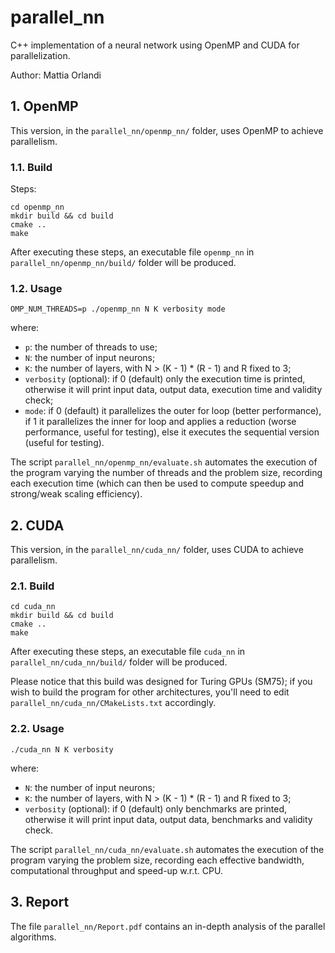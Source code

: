 # parallel_nn
C++ implementation of a neural network using OpenMP and CUDA for parallelization.

Author: Mattia Orlandi

## 1. OpenMP
This version, in the `parallel_nn/openmp_nn/` folder, uses OpenMP to achieve parallelism.

### 1.1. Build
Steps:
```
cd openmp_nn
mkdir build && cd build
cmake ..
make
```
After executing these steps, an executable file `openmp_nn` in `parallel_nn/openmp_nn/build/` folder will be produced.

### 1.2. Usage
```
OMP_NUM_THREADS=p ./openmp_nn N K verbosity mode
```
where:
- `p`: the number of threads to use;
- `N`: the number of input neurons;
- `K`: the number of layers, with N > (K - 1) * (R - 1) and R fixed to 3;
- `verbosity` (optional): if 0 (default) only the execution time is printed, otherwise it will print input data, output data, execution time and validity check;
- `mode`: if 0 (default) it parallelizes the outer for loop (better performance), if 1 it parallelizes the inner for loop and applies a reduction (worse performance, useful for testing), else it executes the sequential version (useful for testing).

The script `parallel_nn/openmp_nn/evaluate.sh` automates the execution of the program varying the number of threads and the problem size, recording each execution time (which can then be used to compute speedup and strong/weak scaling efficiency).

## 2. CUDA
This version, in the `parallel_nn/cuda_nn/` folder, uses CUDA to achieve parallelism.

### 2.1. Build
```
cd cuda_nn
mkdir build && cd build
cmake ..
make
```
After executing these steps, an executable file `cuda_nn` in `parallel_nn/cuda_nn/build/` folder will be produced.

Please notice that this build was designed for Turing GPUs (SM75); if you wish to build the program for other architectures, you'll need to edit `parallel_nn/cuda_nn/CMakeLists.txt` accordingly.

### 2.2. Usage
```
./cuda_nn N K verbosity
```
where:
- `N`: the number of input neurons;
- `K`: the number of layers, with N > (K - 1) * (R - 1) and R fixed to 3;
- `verbosity` (optional): if 0 (default) only benchmarks are printed, otherwise it will print input data, output data, benchmarks and validity check.

The script `parallel_nn/cuda_nn/evaluate.sh` automates the execution of the program varying the problem size, recording each effective bandwidth, computational throughput and speed-up w.r.t. CPU.

## 3. Report
The file `parallel_nn/Report.pdf` contains an in-depth analysis of the parallel algorithms.
